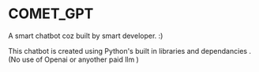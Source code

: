 # COMET_GPT
A smart chatbot coz built by smart developer. :)
<br>

This chatbot is created using Python's built in libraries and dependancies .
(No use of Openai or anyother paid llm )

